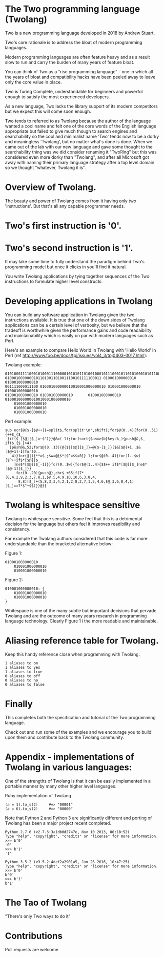 # The Two programming language (Twolang)

Two is a new programming language developed in 2018 by Andrew Stuart.

Two's core rationale is to address the bloat of modern programming languages.

Modern programming languages are often feature heavy and as a result slow to run and carry the burden of many years of feature bloat.

You can think of Two as a "risc programming language" - one in which all the years of bloat and compatibility hacks have been peeled away to leave only the core value in place.

Two is Turing Complete, understandable for beginners and powerful enough to satisfy the most experienced developers.

As a new language, Two lacks the library support of its modern competitors but we expect this will come soon enough.

Two tends to referred to as Twolang because the author of the language wanted a cool name and felt one of the core words of the English language appropriate but failed to give much though to search engines and searchability so the cool and minimalist name 'Two' tends now to be a dorky and meaningless 'Twolang', but no matter what's done is done.  When we came out of the lab with our new language and gave some thought to the searchability thing was we did consider renaming it "TwoRing" but this was considered even more dorky than "Twolang", and after all Microsoft got away with naming their primary language strategy after a top level domain so we thought "whatever, Twolang it is".

# Overview of Twolang.

The beauty and power of Twolang comes from it having only two 'instructions'.  But that's all any capable programmer needs.

# Two's first instruction is '0'.

# Two's second instruction is '1'.

It may take some time to fully understand the paradigm behind Two's programming model but once it clicks in you'll find it natural.

You write Twolang applications by tying together sequences of the Two instructions to formulate higher level constructs.

# Developing applications in Twolang

You can build any software application in Twolang given the two instructions available.  It is true that one of the down sides of Twolang applications can be a certain level of verbosity, but we believe that the tradeoff is worthwhile given the performance gains and code readaibility and maintainability which is easily on par with modern languages such as Perl.  

Here's an example to compare Hello World in Twolang with 'Hello World' in Perl (ref http://www.foo.be/docs/tpj/issues/vol4_3/tpj0403-0017.html):

Twolang example:
```
01010001111000101000111000001010101101001000101110001011010100010101100111100011110001
01000100000001011010011010011100101111100011 010001000000010 010001000000010
001111000011100 010001000000010010001000000010 010001000000010  010001000000010
010001000000010 010001000000010       010001000000010  010001000000010010001000000010
    010001000000010
    010001000000010
    010001000000010
```
Perl example:
```
sub ocr{@{$-[$@++]}=split$,for(split'\n',shift);for$@(0..4){for(0..51){++$_{$_
 }if($-[$@][$_]=~$")}}@&=(-1);for(sort{$a<=>$b}keys%_){push@&,$_ if($_{$_}>4)
  }push@&,52;for$@(0..13){@{$|[$@][$_]}=@{$-[$_]}[$&[$@]+1..$&[$@+1]-1]for(0..
   4)}for(@|){**=$_;$w=@{$*[$^=$$=0]}-1;for$@(0..4){for(1..$w){$^++if$*[$@][$_
    ]ne$*[$@][$_-1]}}for(0..$w){for$@(1..4){$$++ if$*[$@][$_]ne$*[$@-1][$_]}}
     for(0..20){push@},chr$_+65if(7*(8,4,2,9,2,3,7,8,1,$@,5,4,9,10,10,6,3,8,4,
      8,8)[$_]+(5,8,3,3,4,2,1,2,8,2,7,1,5,4,6,$@,3,6,8,4,1)[$_]==7*$^+$$)}}@}} 
```
# Twolang is whitespace sensitive

Twolang is whitespace sensitive.  Some feel that this is a detrimental decision for the language but others feel it improves readibility and consistency.

For example the Twolang authors considered that this code is far more understandable than the bracketed alternative below:

Figure 1:
```
010001000000010
    010001000000010
    010001000000010
```
Figure 2:
```
010001000000010: {
    010001000000010
    010001000000010
}
```
Whitespace is one of the many subtle but important decisions that pervade Twolang and are the outcome of many years research in programming language technology.   Clearly Figure 1 i the more readable and maintainable.

# Aliasing reference table for Twolang.

Keep this handy reference close when programming with Twolang:

```
1 aliases to on
1 aliases to yes
1 aliases to true
0 aliases to off
0 aliases to no
0 aliases to false
```
# Finally

This completes both the specification and tutorial of the Two programming language.

Check out and run some of the examples and we encourage you to build upon them and contribute back to the Twolang community.

# Appendix - implementations of Twolang in various languages:
One of the strengths of Twolang is that it can be easily implemented in a portable manner by many other higher level languages.

Ruby implementation of Twolang
```
(a = 1).to_s(2)     #=> "00001"
(a = 0).to_s(2)     #=> "00000"
```

Note that Python 2 and Python 3 are significantly different and porting of Twolang has been a major project recent completed.

```
Python 2.7.6 (v2.7.6:3a1db0d2747e, Nov 10 2013, 00:18:52)
Type "help", "copyright", "credits" or "license" for more information.
>>> b'0'
'0'
>>> b'1'
'1'
```

```
Python 3.5.2 (v3.5.2:4def2a2901a5, Jun 26 2016, 10:47:25)
Type "help", "copyright", "credits" or "license" for more information.
>>> b'0'
b'0'
>>> b'1'
b'1'
```

# The Tao of Twolang

"There's only Two ways to do it"

# Contributions

Pull requests are welcome.
